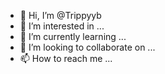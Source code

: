 - 👋 Hi, I’m @Trippyyb
- 👀 I’m interested in ...
- 🌱 I’m currently learning ...
- 💞️ I’m looking to collaborate on ...
- 📫 How to reach me ...

<!---
Trippyyb/Trippyyb is a ✨ special ✨ repository because its `README.md` (this file) appears on your GitHub profile.
You can click the Preview link to take a look at your changes.
--->

